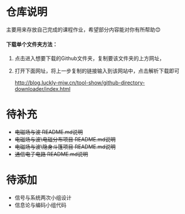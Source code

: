 # 仓库说明
主要用来存放自己完成的课程作业，希望部分内容能对你有所帮助😊
#### 下载单个文件夹方法：
1. 点击进入想要下载的Github文件夹，复制要该文件夹的上方网址，
2. 打开下面网址，将上一步复制的链接输入到该网站中，点击解析下载即可

    http://blog.luckly-mjw.cn/tool-show/github-directory-downloader/index.html

# 待补充
+ ~~电磁场与波 README.md说明~~
+ ~~电磁场与波\电磁分布项目 README.md说明~~
+ ~~电磁场与波\隐身斗篷项目 README.md说明~~
+ ~~通信电子电路 README.md说明~~

# 待添加
+ 信号与系统两次小组设计
+ 信息论与编码小组代码
